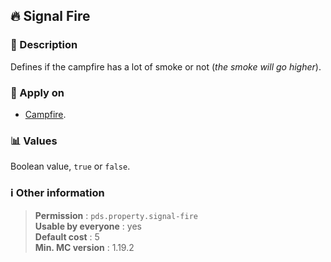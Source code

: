 ## :fire: Signal Fire

### :memo: Description
Defines if the campfire has a lot of smoke or not (_the smoke will go higher_).

### :dart: Apply on
- [Campfire](https://minecraft.wiki/w/Campfire).

### :bar_chart: Values
Boolean value, ``true`` or ``false``.

### :information_source: Other information

> **Permission** : ``pds.property.signal-fire``<br>
> **Usable by everyone** : yes<br>
>  **Default cost** : 5<br>
>  **Min. MC version** : 1.19.2
